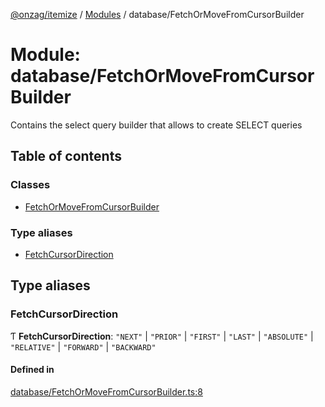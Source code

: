 [@onzag/itemize](../README.md) / [Modules](../modules.md) / database/FetchOrMoveFromCursorBuilder

# Module: database/FetchOrMoveFromCursorBuilder

Contains the select query builder that allows to create SELECT queries

## Table of contents

### Classes

- [FetchOrMoveFromCursorBuilder](../classes/database_FetchOrMoveFromCursorBuilder.FetchOrMoveFromCursorBuilder.md)

### Type aliases

- [FetchCursorDirection](database_FetchOrMoveFromCursorBuilder.md#fetchcursordirection)

## Type aliases

### FetchCursorDirection

Ƭ **FetchCursorDirection**: ``"NEXT"`` \| ``"PRIOR"`` \| ``"FIRST"`` \| ``"LAST"`` \| ``"ABSOLUTE"`` \| ``"RELATIVE"`` \| ``"FORWARD"`` \| ``"BACKWARD"``

#### Defined in

[database/FetchOrMoveFromCursorBuilder.ts:8](https://github.com/onzag/itemize/blob/a24376ed/database/FetchOrMoveFromCursorBuilder.ts#L8)
